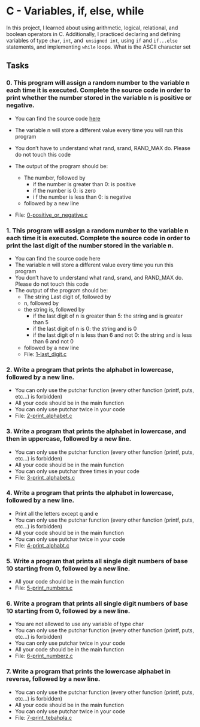# C - Variables, if, else, while

In this project, I learned about using arithmetic, logical, relational, and boolean operators in C. Additionally, I practiced declaring and defining variables of type `char`, `int`, and` unsigned int`, using `if` and `if...else` statements, and implementing `while` loops. What is the ASCII character set

## Tasks

### 0. This program will assign a random number to the variable n each time it is executed. Complete the source code in order to print whether the number stored in the variable n is positive or negative.

- You can find the source code [here](https://github.com/holbertonschool/0x01.c/blob/master/0-positive_or_negative_c)
- The variable n will store a different value every time you will run this program
- You don’t have to understand what rand, srand, RAND_MAX do. Please do not touch this code
- The output of the program should be:
  - The number, followed by
    - if the number is greater than 0: is positive
    - if the number is 0: is zero
    - i f the number is less than 0: is negative
  - followed by a new line

- File: [0-positive_or_negative.c](0-positive_or_negative.c)

### 1. This program will assign a random number to the variable n each time it is executed. Complete the source code in order to print the last digit of the number stored in the variable n.

- You can find the source code here
- The variable n will store a different value every time you run this program
- You don’t have to understand what rand, srand, and RAND_MAX do. Please do not touch this code
- The output of the program should be:
  - The string Last digit of, followed by
  - n, followed by
  - the string is, followed by
    - if the last digit of n is greater than 5: the string and is greater than 5
    - if the last digit of n is 0: the string and is 0
    - if the last digit of n is less than 6 and not 0: the string and is less than 6 and not 0
   - followed by a new line
   - File: [1-last_digit.c](1-last_digit.c)

### 2. Write a program that prints the alphabet in lowercase, followed by a new line.

- You can only use the putchar function (every other function (printf, puts, etc…) is forbidden)
- All your code should be in the main function
- You can only use putchar twice in your code
- File: [2-print_alphabet.c](2-print_alphabet.c)

### 3. Write a program that prints the alphabet in lowercase, and then in uppercase, followed by a new line.

- You can only use the putchar function (every other function (printf, puts, etc…) is forbidden)
- All your code should be in the main function
- You can only use putchar three times in your code
- File: [3-print_alphabets.c](3-print_alphabets.c)

### 4. Write a program that prints the alphabet in lowercase, followed by a new line.

- Print all the letters except q and e
- You can only use the putchar function (every other function (printf, puts, etc…) is forbidden)
- All your code should be in the main function
- You can only use putchar twice in your code
- File: [4-print_alphabt.c](4-print_alphabt.c)

### 5. Write a program that prints all single digit numbers of base 10 starting from 0, followed by a new line.

- All your code should be in the main function
- File: [5-print_numbers.c](5-print_numbers.c)

### 6. Write a program that prints all single digit numbers of base 10 starting from 0, followed by a new line.

- You are not allowed to use any variable of type char
- You can only use the putchar function (every other function (printf, puts, etc…) is forbidden)
- You can only use putchar twice in your code
- All your code should be in the main function
- File: [6-print_numberz.c](6-print_numberz.c)

### 7. Write a program that prints the lowercase alphabet in reverse, followed by a new line.

- You can only use the putchar function (every other function (printf, puts, etc…) is forbidden)
- All your code should be in the main function
- You can only use putchar twice in your code
- File: [7-print_tebahpla.c](7-print_tebahpla.c)







